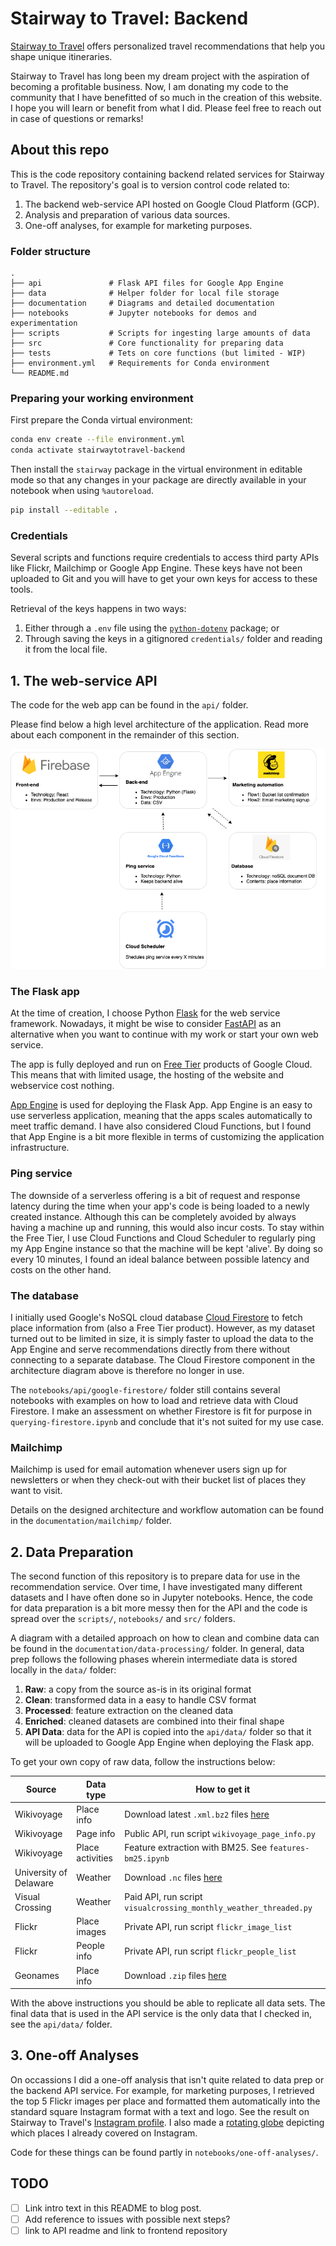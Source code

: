 # Stairway to Travel: Backend

[Stairway to Travel](https://stairwaytotravel.com/) offers personalized travel
recommendations that help you shape unique itineraries.

Stairway to Travel has long been my dream project with the aspiration of
becoming a profitable business. Now, I am donating my code to the community
that I have benefitted of so much in the creation of this website. I hope you
will learn or benefit from what I did. Please feel free to reach out in case
of questions or remarks!

## About this repo

This is the code repository containing backend related services for Stairway
to Travel. The repository's goal is to version control code related to:

1. The backend web-service API hosted on Google Cloud Platform (GCP).
2. Analysis and preparation of various data sources.
3. One-off analyses, for example for marketing purposes.

### Folder structure

    .
    ├── api               # Flask API files for Google App Engine
    ├── data              # Helper folder for local file storage
    ├── documentation     # Diagrams and detailed documentation
    ├── notebooks         # Jupyter notebooks for demos and experimentation
    ├── scripts           # Scripts for ingesting large amounts of data
    ├── src               # Core functionality for preparing data
    ├── tests             # Tets on core functions (but limited - WIP)
    ├── environment.yml   # Requirements for Conda environment
    └── README.md

### Preparing your working environment

First prepare the Conda virtual environment:

```bash
conda env create --file environment.yml
conda activate stairwaytotravel-backend
```

Then install the `stairway` package in the virtual environment in editable
mode so that any changes in your package are directly available in your
notebook when using `%autoreload`.

```bash
pip install --editable .
```

### Credentials

Several scripts and functions require credentials to access third party APIs
like Flickr, Mailchimp or Google App Engine. These keys have not been uploaded
to Git and you will have to get your own keys for access to these tools.

Retrieval of the keys happens in two ways:

1. Either through a `.env` file using the
[`python-dotenv`](https://pypi.org/project/python-dotenv/) package; or
2. Through saving the keys in a gitignored `credentials/` folder and
reading it from the local file.

## 1. The web-service API

The code for the web app can be found in the `api/` folder.

Please find below a high level architecture of the application. Read more about
each component in the remainder of this section.

![Application architecture](/documentation/architecture/stairway-architecture.png)

### The Flask app

At the time of creation, I choose Python
[Flask](https://flask.palletsprojects.com/en/2.0.x/) for the web
service framework. Nowadays, it might be wise to consider
[FastAPI](https://fastapi.tiangolo.com/) as an alternative when you want to
continue with my work or start your own web service.

The app is fully deployed and run on [Free Tier](https://cloud.google.com/free)
products of Google Cloud. This means that with limited usage, the hosting of
the website and webservice cost nothing.

[App Engine](https://cloud.google.com/appengine/docs/python) is used for
deploying the Flask App. App Engine is an easy to use serverless application,
meaning that the apps scales automatically to meet traffic demand. I have also
considered Cloud Functions, but I found that App Engine is a bit more flexible
in terms of customizing the application infrastructure.

### Ping service

The downside of a serverless offering is a bit of request and response latency
during the time when your app's code is being loaded to a newly created
instance. Although this can be completely avoided by always having a machine up
and running, this would also incur costs. To stay within the Free Tier, I use
Cloud Functions and Cloud Scheduler to regularly ping my App Engine instance
so that the machine will be kept 'alive'. By doing so every 10 minutes, I found
an ideal balance between possible latency and costs on the other hand.

### The database

I initially used Google's NoSQL cloud database
[Cloud Firestore](https://cloud.google.com/firestore) to fetch place
information from (also a Free Tier product). However, as my dataset turned out
to be limited in size, it is simply faster to upload the data to the App Engine
and serve recommendations directly from there without connecting to a separate
database. The Cloud Firestore component in the architecture diagram above is
therefore no longer in use.

The `notebooks/api/google-firestore/` folder still contains several notebooks
with examples on how to load and retrieve data with Cloud Firestore. I make an
assessment on whether Firestore is fit for purpose in
`querying-firestore.ipynb` and conclude that it's not suited for my use case.

### Mailchimp

Mailchimp is used for email automation whenever users sign up for newsletters
or when they check-out with their bucket list of places they want to visit.

Details on the designed architecture and workflow automation can be found in
the `documentation/mailchimp/` folder.

## 2. Data Preparation

The second function of this repository is to prepare data for use in the
recommendation service. Over time, I have investigated many different datasets
and I have often done so in Jupyter notebooks. Hence, the code for data
preparation is a bit more messy then for the API and the code is spread over
the `scripts/`, `notebooks/` and `src/` folders.

A diagram with a detailed approach on how to clean and combine data can be
found in the `documentation/data-processing/` folder. In general, data prep
follows the following phases wherein intermediate data is stored locally in
the `data/` folder:

1. **Raw**: a copy from the source as-is in its original format
2. **Clean**: transformed data in a easy to handle CSV format
3. **Processed**: feature extraction on the cleaned data
4. **Enriched**: cleaned datasets are combined into their final shape
5. **API Data**: data for the API is copied into the `api/data/` folder so that
it will be uploaded to Google App Engine when deploying the Flask app.

To get your own copy of raw data, follow the instructions below:

| Source | Data type | How to get it  |
|---|---|---|
| Wikivoyage | Place info | Download latest `.xml.bz2` files [here](https://dumps.wikimedia.org/enwikivoyage/latest/) |
| Wikivoyage | Page info | Public API, run script `wikivoyage_page_info.py` |
| Wikivoyage | Place activities | Feature extraction with BM25. See `features-bm25.ipynb` |
| University of Delaware | Weather | Download `.nc` files [here](https://psl.noaa.gov/data/gridded/data.UDel_AirT_Precip.html) |
| Visual Crossing | Weather | Paid API, run script `visualcrossing_monthly_weather_threaded.py` |
| Flickr | Place images | Private API, run script `flickr_image_list` |
| Flickr | People info | Private API, run script `flickr_people_list` |
| Geonames | Place info | Download `.zip` files [here](https://download.geonames.org/export/dump/) |

With the above instructions you should be able to replicate all data sets. The
final data that is used in the API service is the only data that I checked in,
see the `api/data/` folder.

## 3. One-off Analyses

On occassions I did a one-off analysis that isn't quite related to data prep or
the backend API service. For example, for marketing purposes, I retrieved
the top 5 Flickr images per place and formatted them automatically into the
standard square Instagram format with a text and logo. See the result on
Stairway to Travel's
[Instagram profile](https://www.instagram.com/stairwaytotravel/). I also made a
[rotating globe](https://www.youtube.com/watch?v=B7IMcWXfJL8) depicting which
places I already covered on Instagram.

Code for these things can be found partly in `notebooks/one-off-analyses/`.

## TODO

- [ ] Link intro text in this README to blog post.
- [ ] Add reference to issues with possible next steps?
- [ ] link to API readme and link to frontend repository
